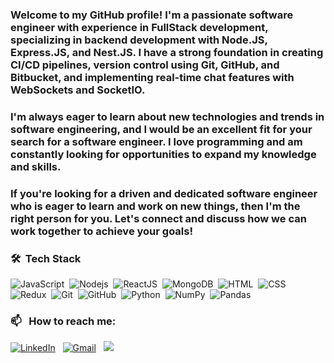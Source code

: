 ### Welcome to my GitHub profile! I'm a passionate software engineer with experience in FullStack development, specializing in backend development with Node.JS, Express.JS, and Nest.JS. I have a strong foundation in creating CI/CD pipelines, version control using Git, GitHub, and Bitbucket, and implementing real-time chat features with WebSockets and SocketIO.
### I'm always eager to learn about new technologies and trends in software engineering, and I would be an excellent fit for your search for a software engineer. I love programming and am constantly looking for opportunities to expand my knowledge and skills.
### If you're looking for a driven and dedicated software engineer who is eager to learn and work on new things, then I'm the right person for you. Let's connect and discuss how we can work together to achieve your goals!



### 🛠 &nbsp;Tech Stack
![JavaScript](https://img.shields.io/badge/-JavaScript-05122A?style=flat&logo=javascript)&nbsp;
![Nodejs](https://img.shields.io/badge/-Nodejs-43853d?style=flat-square&logo=Node.js&logoColor=white)&nbsp;
![ReactJS](https://img.shields.io/badge/-React-45b8d8?style=flat-square&logo=react&logoColor=white)&nbsp;
![MongoDB](https://img.shields.io/badge/-MongoDB-13aa52?style=flat-square&logo=mongodb&logoColor=white)&nbsp;
![HTML](https://img.shields.io/badge/-HTML-05122A?style=flat&logo=HTML5)&nbsp;
![CSS](https://img.shields.io/badge/-CSS-05122A?style=flat&logo=CSS3&logoColor=1572B6)&nbsp;
![Redux](https://img.shields.io/badge/-Redux-764ABC?style=flat-square&logo=redux&logoColor=white)&nbsp;
![Git](https://img.shields.io/badge/-Git-05122A?style=flat&logo=git)&nbsp;
![GitHub](https://img.shields.io/badge/-GitHub-05122A?style=flat&logo=github)&nbsp;
![Python](https://img.shields.io/badge/-Python-05122A?style=flat&logo=python)&nbsp;
![NumPy](https://img.shields.io/badge/numpy%20-%23013243.svg?&style=flat&logo=numpy&logoColor=white)&nbsp;
![Pandas](https://img.shields.io/badge/pandas%20-%23150458.svg?&style=flat&logo=pandas&logoColor=white)&nbsp;
### 📫 &nbsp; How to reach me:

<a href="https://www.linkedin.com/in/sahil-nenwani/"><img alt="LinkedIn" src="https://img.shields.io/badge/linkedin%20-%230077B5.svg?&style=flat&logo=linkedin&logoColor=white" target="_blank"></a> &nbsp;
<a href="mailto:sk9941274@gmail.com"><img alt="Gmail" src="https://img.shields.io/badge/Gmail-D14836?style=flat&logo=gmail&logoColor=white" target="_blank"></a> &nbsp;
<a href="https://www.instagram.com/sahilnenwani/"><img src="https://img.shields.io/badge/sahilnenwani_-E4405F?style=flat&logo=Instagram&logoColor=white" target="_blank"></a> &nbsp;

